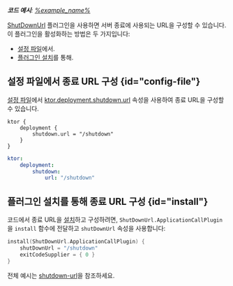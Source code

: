 [//]: # (title: 종료 URL)

<primary-label ref="server-plugin"/>

<tldr>
<var name="example_name" value="shutdown-url"/>
<p>
    <b>코드 예시</b>:
    <a href="https://github.com/ktorio/ktor-documentation/tree/%ktor_version%/codeSnippets/snippets/%example_name%">
        %example_name%
    </a>
</p>
</tldr>

[ShutDownUrl](https://api.ktor.io/ktor-server/ktor-server-core/io.ktor.server.engine/-shut-down-url/index.html) 플러그인을 사용하면 서버 종료에 사용되는 URL을 구성할 수 있습니다.
이 플러그인을 활성화하는 방법은 두 가지입니다:

- [설정 파일](#config-file)에서.
- [플러그인 설치](#install)를 통해.

## 설정 파일에서 종료 URL 구성 {id="config-file"}

[설정 파일](server-configuration-file.topic)에서 [ktor.deployment.shutdown.url](server-configuration-file.topic#predefined-properties) 속성을 사용하여 종료 URL을 구성할 수 있습니다.

<Tabs group="config">
<TabItem title="application.conf" group-key="hocon">

```shell
ktor {
    deployment {
        shutdown.url = "/shutdown"
    }
}
```

</TabItem>
<TabItem title="application.yaml" group-key="yaml">

```yaml
ktor:
    deployment:
        shutdown:
            url: "/shutdown"
```

</TabItem>
</Tabs>

## 플러그인 설치를 통해 종료 URL 구성 {id="install"}

코드에서 종료 URL을 [설치](server-plugins.md#install)하고 구성하려면, `ShutDownUrl.ApplicationCallPlugin`을 `install` 함수에 전달하고 `shutDownUrl` 속성을 사용합니다:

```kotlin
install(ShutDownUrl.ApplicationCallPlugin) {
    shutDownUrl = "/shutdown"
    exitCodeSupplier = { 0 }
}
```

전체 예시는 [shutdown-url](https://github.com/ktorio/ktor-documentation/tree/%ktor_version%/codeSnippets/snippets/shutdown-url)을 참조하세요.
